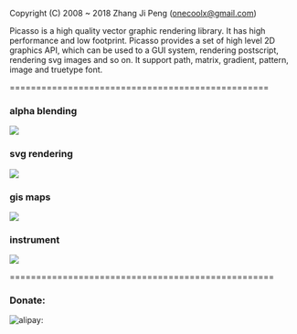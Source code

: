Copyright (C) 2008 ~ 2018 Zhang Ji Peng  (onecoolx@gmail.com)

Picasso is a high quality vector graphic rendering library. It has high performance and low footprint. Picasso provides a set of high level 2D graphics API, which can be used to a GUI system, rendering postscript, rendering svg images and so on. It support path, matrix, gradient, pattern, image and truetype font. 

=================================================
### **alpha blending**
![](https://github.com/onecoolx/picasso/blob/master/demos/flowers.png)

### **svg rendering**
![](https://github.com/onecoolx/picasso/blob/master/demos/tiger.png)

### **gis maps**
![](https://github.com/onecoolx/picasso/blob/master/demos/gis.png)

### **instrument**
![](https://github.com/onecoolx/picasso/blob/master/demos/clock.png)

==================================================
### **Donate:**
![alipay:](http://onecoolx.github.io/picasso/res/a6x07748rhie8ibdvjly423.png)
